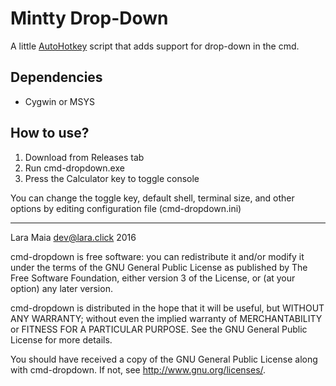 # Mintty Drop-Down

A little [AutoHotkey](http://www.autohotkey.com/) script that adds
support for drop-down in the cmd.

## Dependencies
- Cygwin or MSYS

## How to use?
1. Download from Releases tab
2. Run cmd-dropdown.exe
3. Press the Calculator key to toggle console

You can change the toggle key, default shell, terminal size, and other
options by editing configuration file (cmd-dropdown.ini)

---

Lara Maia <dev@lara.click> 2016

cmd-dropdown is free software: you can redistribute it and/or modify
it under the terms of the GNU General Public License as published by
The Free Software Foundation, either version 3 of the License, or
(at your option) any later version.

cmd-dropdown is distributed in the hope that it will be useful,
but WITHOUT ANY WARRANTY; without even the implied warranty of
MERCHANTABILITY or FITNESS FOR A PARTICULAR PURPOSE.  See the
GNU General Public License for more details.

You should have received a copy of the GNU General Public License
along with cmd-dropdown.  If not, see <http://www.gnu.org/licenses/>.
